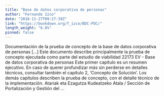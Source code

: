 ```yaml
---
title: "Base de datos corporativa de personas"
author: "Fernando Izco"
date: "2018-11-27T09:27:39Z"
link: "https://bookdown.org/f_izco/BDC-POC/"
length_weight: "6.6%"
pinned: false
---
```


Documentación de la prueba de concepto de la base de datos corporativa de personas [...] Este documento describe principalmente la prueba de concepto ejecutada como parte del estudio de viabilidad 22173 EV - Base de datos corporativa de personas Este primer capítulo es un resumen ejecutivo. En caso de querer profundizar más sin perderse en detalles técnicos, consultar también el capítulo 2, ‘Concepto de Solución’. Los demás capítulos describen la prueba de concepto, con el detalle técnico de la implementación. Atariak eta Ezagutza Kudeatzeko Atala / Sección de Portalización y Gestión del ...
